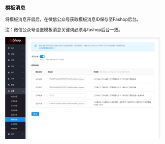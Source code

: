 ### 模板消息

将模板消息开启后，在微信公众号获取模板消息ID保存至Fashop后台。

注：微信公众号设置模板消息关键词必须与fashop后台一致。

![](./images/huang_set_message.png)